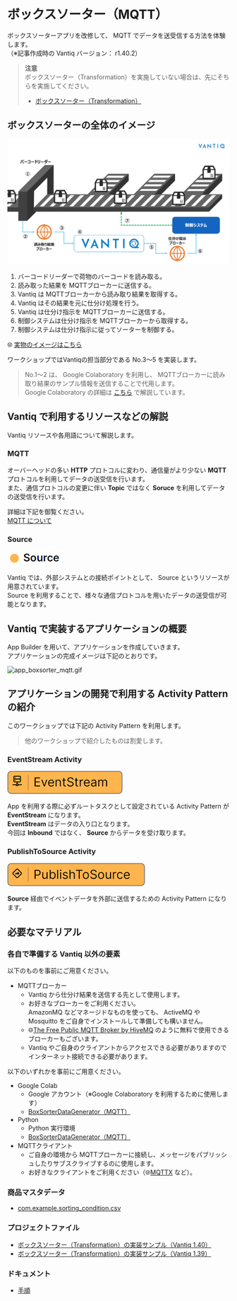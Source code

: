 # ボックスソーター（MQTT）

ボックスソーターアプリを改修して、 MQTT でデータを送受信する方法を体験します。  
（※記事作成時の Vantiq バージョン： r1.40.2）  

> **注意**  
> ボックスソーター（Transformation）を実施していない場合は、先にそちらを実施してください。  
> - [ボックスソーター（Transformation）](./../transform/readme.md)

## ボックスソーターの全体のイメージ

<img src="./imgs/overview.png" width="800">

1. バーコードリーダーで荷物のバーコードを読み取る。
1. 読み取った結果を MQTTブローカーに送信する。
1. Vantiq は MQTTブローカーから読み取り結果を取得する。
1. Vantiq はその結果を元に仕分け処理を行う。
1. Vantiq は仕分け指示を MQTTブローカーに送信する。
1. 制御システムは仕分け指示を MQTTブローカーから取得する。
1. 制御システムは仕分け指示に従ってソーターを制御する。

:globe_with_meridians: [実物のイメージはこちら](https://www.youtube.com/watch?v=1LvaiA3N0E8&t=282s)

ワークショップではVantiqの担当部分である No.3〜5 を実装します。
> No.1〜2 は、 Google Colaboratory を利用し、 MQTTブローカーに読み取り結果のサンプル情報を送信することで代用します。  
> Google Colaboratory の詳細は [こちら](/vantiq-google-colab/docs/colab_basic_knowledge.md) で解説しています。

## Vantiq で利用するリソースなどの解説

Vantiq リソースや各用語について解説します。

### MQTT

オーバーヘッドの多い **HTTP** プロトコルに変わり、通信量がより少ない **MQTT** プロトコルを利用してデータの送受信を行います。  
また、通信プロトコルの変更に伴い **Topic** ではなく **Soruce** を利用してデータの送受信を行います。

詳細は下記を御覧ください。  
[MQTT について](./about_mqtt.pdf)

### Source

![resource_source.png](./imgs/resource_source.png)

Vantiq では、外部システムとの接続ポイントとして、 Source というリソースが用意されています。  
Source を利用することで、様々な通信プロトコルを用いたデータの送受信が可能となります。

## Vantiq で実装するアプリケーションの概要

App Builder を用いて、アプリケーションを作成していきます。  
アプリケーションの完成イメージは下記のとおりです。  

![app_boxsorter_mqtt.gif](./imgs/app_boxsorter_mqtt.gif)

## アプリケーションの開発で利用する Activity Pattern の紹介

このワークショップでは下記の Activity Pattern を利用します。
> 他のワークショップで紹介したものは割愛します。  

### EventStream Activity

![activitypattern_eventstream.png](./imgs/activitypattern_eventstream.png)

App を利用する際に必ずルートタスクとして設定されている Activity Pattern が **EventStream** になります。  
**EventStream** はデータの入り口となります。  
今回は **Inbound** ではなく、 **Source** からデータを受け取ります。  

### PublishToSource Activity

![activitypattern_publishtosource.png](./imgs/activitypattern_publishtosource.png)

**Source** 経由でイベントデータを外部に送信するための Activity Pattern になります。  

## 必要なマテリアル

### 各自で準備する Vantiq 以外の要素

以下のものを事前にご用意ください。

- MQTTブローカー
  - Vantiq から仕分け結果を送信する先として使用します。
  - お好きなブローカーをご利用ください。  
    AmazonMQ などマネージドなものを使っても、 ActiveMQ や Mosquitto をご自身でインストールして準備しても構いません。
  - :globe_with_meridians:[The Free Public MQTT Broker by HiveMQ](https://www.hivemq.com/public-mqtt-broker/) のように無料で使用できるブローカーもございます。
  - Vantiq やご自身のクライアントからアクセスできる必要がありますのでインターネット接続できる必要があります。

以下のいずれかを事前にご用意ください。

- Google Colab
  - Google アカウント（※Google Colaboratory を利用するために使用します）
  - [BoxSorterDataGenerator（MQTT）](/vantiq-google-colab/code/box-sorter_data-generator_mqtt.ipynb)
- Python
  - Python 実行環境
  - [BoxSorterDataGenerator（MQTT）](/vantiq-google-colab/code/box-sorter_data-generator_mqtt.py)
- MQTTクライアント
  - ご自身の環境から MQTTブローカーに接続し、メッセージをパブリッシュしたりサブスクライブするのに使用します。
  - お好きなクライアントをご利用ください（:globe_with_meridians:[MQTTX](https://mqttx.app/) など）。

### 商品マスタデータ

- [com.example.sorting_condition.csv](./../data/com.example.sorting_condition.csv)

### プロジェクトファイル

- [ボックスソーター（Transformation）の実装サンプル（Vantiq 1.40）](./../data/box_sorter_transform_1.40.zip)
- [ボックスソーター（Transformation）の実装サンプル（Vantiq 1.39）](./../data/box_sorter_transform_1.39.zip)

### ドキュメント

- [手順](./instruction.md)
